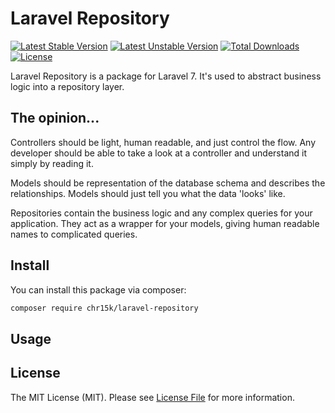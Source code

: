 # Laravel Repository

[![Latest Stable Version](https://poser.pugx.org/chr15k/laravel-repository/v)](//packagist.org/packages/chr15k/laravel-repository) [![Latest Unstable Version](https://poser.pugx.org/chr15k/laravel-repository/v/unstable)](//packagist.org/packages/chr15k/laravel-repository) [![Total Downloads](https://poser.pugx.org/chr15k/laravel-repository/downloads)](//packagist.org/packages/chr15k/laravel-repository) [![License](https://poser.pugx.org/chr15k/laravel-repository/license)](//packagist.org/packages/chr15k/laravel-repository)

Laravel Repository is a package for Laravel 7. It's used to abstract business logic into a repository layer.

## The opinion...

Controllers should be light, human readable, and just control the flow.
Any developer should be able to take a look at a controller and understand it simply by reading it.

Models should be representation of the database schema and describes the relationships.
Models should just tell you what the data 'looks' like.

Repositories contain the business logic and any complex queries for your application.
They act as a wrapper for your models, giving human readable names to complicated queries.

## Install
You can install this package via composer:

```bash
composer require chr15k/laravel-repository
```

## Usage


## License
The MIT License (MIT). Please see [License File](https://github.com/chr15k/laravel-repository/blob/master/LICENSE.md) for more information.
